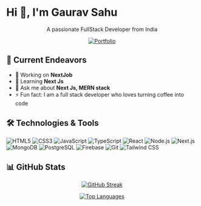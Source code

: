 # Hi 👋, I'm Gaurav Sahu

<div align="center">
  <p>A passionate FullStack Developer from India</p>
  
  [![Portfolio](https://img.shields.io/badge/Portfolio-gauravsahu.vercel.app-blue?style=flat&logo=google-chrome)](https://gauravsahu.vercel.app/)
</div>

## 🚀 Current Endeavors

- 🔭 Working on **NextJob**
- 🌱 Learning **Next Js**
- 💬 Ask me about **Next Js, MERN stack**
- ⚡ Fun fact: I am a full stack developer who loves turning coffee into code

## 🛠️ Technologies & Tools

![HTML5](https://img.shields.io/badge/-HTML5-E34F26?style=flat-square&logo=html5&logoColor=white)
![CSS3](https://img.shields.io/badge/-CSS3-1572B6?style=flat-square&logo=css3)
![JavaScript](https://img.shields.io/badge/-JavaScript-F7DF1E?style=flat-square&logo=javascript&logoColor=black)
![TypeScript](https://img.shields.io/badge/-TypeScript-3178C6?style=flat-square&logo=typescript&logoColor=white)
![React](https://img.shields.io/badge/-React-61DAFB?style=flat-square&logo=react&logoColor=black)
![Node.js](https://img.shields.io/badge/-Node.js-339933?style=flat-square&logo=node.js&logoColor=white)
![Next.js](https://img.shields.io/badge/-Next.js-000000?style=flat-square&logo=next.js)
![MongoDB](https://img.shields.io/badge/-MongoDB-47A248?style=flat-square&logo=mongodb&logoColor=white)
![PostgreSQL](https://img.shields.io/badge/-PostgreSQL-336791?style=flat-square&logo=postgresql)
![Firebase](https://img.shields.io/badge/-Firebase-FFCA28?style=flat-square&logo=firebase&logoColor=black)
![Git](https://img.shields.io/badge/-Git-F05032?style=flat-square&logo=git&logoColor=white)
![Tailwind CSS](https://img.shields.io/badge/-Tailwind%20CSS-38B2AC?style=flat-square&logo=tailwind-css&logoColor=white)

## 📊 GitHub Stats

<div align="center">
  
[![GitHub Streak](https://github-readme-streak-stats.herokuapp.com/?user=TheGauravsahu&theme=tokyonight)](https://github.com/TheGauravsahu)
  
[![Top Languages](https://github-readme-stats.vercel.app/api/top-langs/?username=TheGauravsahu&layout=compact&theme=tokyonight)](https://github.com/TheGauravsahu)

</div>
